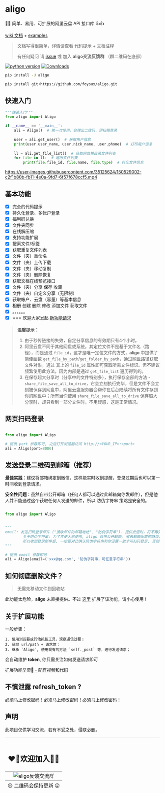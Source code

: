 # aligo

🚀🔥 简单、易用、可扩展的阿里云盘 API 接口库 👍👍

[wiki 文档](https://github.com/foyoux/aligo/wiki) + [examples](https://github.com/foyoux/aligo/tree/main/examples)

> 文档写得很简单，详情请查看 代码提示 + 文档注释
> 
> 有任何疑问 请 [issue](https://github.com/foyoux/aligo/issues/new?assignees=&labels=&template=bug_report.md&title=)
> 或 加入 **aligo交流反馈群** （群二维码在底部）

[![python version](https://img.shields.io/pypi/pyversions/aligo)](https://pypi.org/project/aligo/)  [![Downloads](https://static.pepy.tech/personalized-badge/aligo?period=total&units=international_system&left_color=black&right_color=orange&left_text=Downloads)](https://pepy.tech/project/aligo)

```bash
pip install -U aligo

pip install git+https://github.com/foyoux/aligo.git
```

## 快速入门

```python
"""快速入门"""
from aligo import Aligo

if __name__ == '__main__':
    ali = Aligo()  # 第一次使用，会弹出二维码，供扫描登录
    
    user = ali.get_user()  # 获取用户信息
    print(user.user_name, user.nick_name, user.phone)  # 打印用户信息
    
    ll = ali.get_file_list()  # 获取网盘根目录文件列表
    for file in ll:  # 遍历文件列表
        print(file.file_id, file.name, file.type)  # 打印文件信息
```

https://user-images.githubusercontent.com/35125624/150529002-c2f1b80b-fb11-4e0a-9fd7-6f57f678ccf5.mp4

## 基本功能

- [x] 完全的代码提示
- [x] 持久化登录、多帐户登录
- [x] 福利码兑换
- [x] 文件夹同步
- [x] 在线解压缩
- [x] 支持功能扩展
- [x] 搜索文件/标签
- [x] 获取重复文件列表
- [x] 文件（夹）重命名
- [x] 文件（夹）上传下载
- [x] 文件（夹）移动复制
- [x] 文件（夹）删除恢复
- [x] 获取文档在线预览接口
- [x] 文件（夹）分享 保存 收藏
- [x] 文件（夹）自定义分享（无限制）
- [x] 获取帐户、云盘（容量）等基本信息
- [x] 相册 创建 删除 修改 添加文件 获取文件
- [x] 。。。。。。
- [x] ⭐⭐⭐ 欢迎大家发起 [新功能请求](https://github.com/foyoux/aligo/issues/new?assignees=&labels=&template=feature_request.md&title=)

> **温馨提示：**
>   1. 由于秒传链接的失效，自定分享信息的有效期只有4个小时。
>   2. 阿里云盘不同于其他网盘或系统，其定位文件不是基于文件名（路径），而是通过 `file_id`，这才是唯一定位文件的方式，**aligo** 中提供了简便函数 `get_file_by_path`/`get_folder_by_path`，通过网盘路径获取文件对象，通过 其上的 `file_id` 属性即可获取所需文件标识。但不建议频繁使用此方法，因为内部是通过 `get_file_list` 遍历得到的。
>   3. 在保存超大分享时（分享中的文件特别多），执行保存全部的方法 - `share_file_save_all_to_drive`，它会立刻执行完毕，但是文件不会立刻被保存到网盘中，阿里云盘服务器会帮你在后台陆续将所有文件存到你的网盘中；所有当你使用 `share_file_save_all_to_drive` 保存超大分享时，却只看到一部分文件时，不用疑惑，这是正常情况。


## 网页扫码登录

```python

from aligo import Aligo

# 提供 port 参数即可, 之后打开浏览器访问 http://<YOUR_IP>:<port>
ali = Aligo(port=8080)
```


## 发送登录二维码到邮箱（推荐）
**最佳实践**：建议将邮箱绑定到微信，这样能实时收到提醒，登录过期后也可以第一时间收到登录请求。

**安全性问题**：虽然自带公开邮箱（任何人都可以通过此邮箱向你发邮件），但是他人并不能通过这个获取任何人发送的邮件，所以 防伪字符串 策略是安全的。

```python

from aligo import Aligo


"""
email: 发送扫码登录邮件 ("接收邮件的邮箱地址", "防伪字符串"). 提供此值时，将不再弹出或打印二维码
        关于防伪字符串: 为了方便大家使用, aligo 自带公开邮箱, 省去邮箱配置的麻烦.
        所以收到登录邮件后, 一定要对比确认防伪字符串和你设置一致才可扫码登录, 否则将导致: 包括但不限于云盘文件泄露.
"""

# 提供 email 参数即可
ali = Aligo(email=('xxx@qq.com', '防伪字符串，可任意字符串'))
```

## 如何彻底删除文件？
> 无需先移动文件到回收站

此功能太危险，**aligo** 未直接提供。不过 [这里](https://github.com/foyoux/aligo/wiki/%E8%87%AA%E5%AE%9A%E4%B9%89%E5%8A%9F%E8%83%BD---%E5%BD%BB%E5%BA%95%E5%88%A0%E9%99%A4%E6%96%87%E4%BB%B6) 扩展了该功能，请小心使用！


## 关于扩展功能

一般步骤：

    1. 使用浏览器或其他抓包工具，观察通信过程；
    2. 获取 url/path + 请求体；
    3. 继承 `Aligo`, 使用现有的方法 `self._post` 等，进行发送请求；
    
会自动维护 **token**, 你只需关注如何发送请求即可

[扩展功能举栗🌰 - 配有视频和代码](https://github.com/foyoux/aligo/issues/24)


## 不慎泄露 refresh_token ?

必须马上修改密码！必须马上修改密码！必须马上修改密码！


## 声明

此项目仅供学习交流，若有不妥之处，侵联必删。

---

<table align="center">
    <thead align="center">
    <tr>
        <td><h2>❤️‍🔥欢迎加入🤝🏼</h2></td>
    </tr>
    </thead>
    <tbody align="center">
    <tr>
        <td><img src="http://110.42.175.98:5512/down/LKPvT9xK2lFx?fname=/aligo/wechat.jpg" alt="aligo反馈交流群"/></td>
    </tr>
    </tbody>
    <tfoot align="center">
    <tr>
        <td>😃 二维码会保持更新 😜</td>
    </tr>
    </tfoot>
</table>